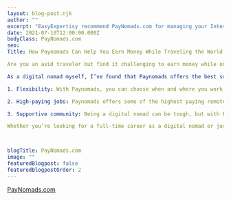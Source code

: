 ```yaml
---
layout: blog-post.njk
author: ""
excerpt: "EasyExpertisy recommend PayNomads.com for managing your International Nomad Team"
date: 2021-07-10T12:00:00.000Z
bodyClass: PayNomads.com
seo:
Title: How Paynomads Can Help You Earn Money While Traveling the World

Are you an avid traveler but find it challenging to earn money while on the go? Look no further than Paynomads! 

As a digital nomad myself, I’ve found that Paynomads offers the best solutions for earning money while traveling. Here are just a few reasons why Paynomads is the perfect platform for travelers:

1. Flexibility: With Paynomads, you can choose when and where you work. This means you have complete control over your schedule and can work from anywhere in the world - whether it’s a beach in Thailand or a café in Paris.

2. High-paying jobs: Paynomads offers some of the highest paying remote jobs in the industry. From freelance writing to web development, there are countless opportunities to earn a substantial income while on the move.

3. Supportive community: Being a digital nomad can be tough, but with Paynomads, you’re never alone. Our community is made up of like-minded individuals who understand the challenges of working while traveling. We offer support, advice, and encouragement to help you succeed.

Whether you’re looking for a full-time career as a digital nomad or just want to make some extra cash while exploring the world, Paynomads has everything you need to succeed. Sign up today and live your dream where you want as a digital nomad!



blogTitle: PayNomads.com
image: ""
featuredBlogpost: false
featuredBlogpostOrder: 2
---
```

<a href="https://paynomads.com/"> 
PayNomads.com</a>
</a>